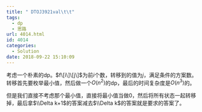 ```yaml
---
title: " DTOJ3921val\t\t"
tags:
  - dp
  - 思路
url: 4014.html
id: 4014
categories:
  - Solution
date: 2018-09-22 15:10:09
---
```


考虑一个朴素的dp。$f\[i\]\[j\]$为前$i$个数，转移到的值为$j$，满足条件的方案数。转移首先要枚举最小值，然后做一个$O(n^2)$的dp，最后的时间复杂度是$O(n^3)$的。

但是我们直接不考虑那个最小值，直接将最小值当做$0$，然后将所有状态一起转移掉，最后拿$\\Delta k+1$的答案减去$\\Delta k$的答案就是要求的答案了。